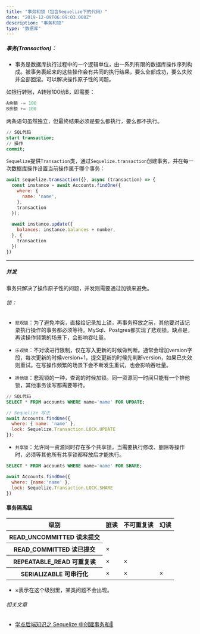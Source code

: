 ```yaml
---
title: "事务和锁（包含Sequelize下的代码）"
date: "2019-12-09T06:09:03.000Z"
description: "事务和锁"
type: "数据库"
---
```


##### 事务(Transaction)：
* 事务是数据库执行过程中的一个逻辑单位，由一系列有限的数据库操作序列构成。被事务裹起来的这些操作会有共同的执行结果，要么全部成功，要么失败并全部回滚。可以解决操作原子性的问题。

如银行转账，A转账100给B，即需要：
```sql
A余额 -= 100
B余额 += 100
```
两条语句虽然独立，但最终结果必须是要么都执行，要么都不执行。
```sql
// SQL代码
start transaction;
// 操作
commit;
```

`Sequelize`提供`Transaction`类，通过`Sequelize.transaction`创建事务，并在每一次数据库操作设置当前操作属于哪个事务：

```javascript
await sequelize.transaction({}, async (transaction) => {
  const instance = await Accounts.findOne({
    where: {
      name: 'name',
    },
    transaction
  });
  
  await instance.update({
    balances: instance.balances + number,
  }, {
    transaction
  })
})

```
---
##### 并发
事务只解决了操作原子性的问题，并发则需要通过加锁来避免。

###### 锁：
* `悲观锁`：为了避免冲突，直接给记录加上锁，再事务释放之前，其他要对该记录执行操作的事务都必须等待。MySql、Postgres都实现了悲观锁。缺点是，再读操作频繁的场景下，会影响吞吐量。

* `乐观锁`：不对读进行限制，仅在写入更新的时候做判断。通常会增加version字段，每次更新的时候version+1，提交更新的时候先判断version，如果已失效则重试。在写操作频繁的场景下会不断发生重试，也会影响吞吐量。

* `排他锁`：悲观锁的一种，查询的时候加锁。同一资源同一时间只能有一个排他锁，其他事务读写都需要等待。

```sql
// SQL代码
SELECT * FROM accounts WHERE name='name' FOR UPDATE;
```

```javascript
// Sequelize 写法
await Accounts.findOne({
  where: { name: 'name' },
  lock: Sequelize.Transaction.LOCK.UPDATE
});
```

* `共享锁`：允许同一资源同时存在多个共享锁，当需要执行修改、删除等操作时，必须等其他所有共享锁都释放后才能执行。

```sql
SELECT * FROM accounts WHERE name='name' FOR SHARE;
```
```javascript
await Accounts.findOne({
  where: {name:'name' },
  lock: Sequelize.Transaction.LOCK.SHARE
})
```

#### 事务隔离级
<table class="table table-bordered table-striped table-dark">
  <thead>
    <tr>
      <th scope="col">级别</th>
      <th scope="col">脏读</th>
      <th scope="col">不可重复读</th>
      <th scope="col">幻读</th>
    </tr>
  </thead>
  <tbody>
    <tr>
      <th scope="row">READ_UNCOMMITTED 读未提交</th>
      <td></td>
      <td></td>
      <td></td>
    </tr>
    <tr>
      <th scope="row">READ_COMMITTED 读已提交</th>
      <td>×</td>
      <td></td>
      <td></td>
    </tr>
    <tr>
      <th scope="row">REPEATABLE_READ 可重复读</th>
      <td>×</td>
      <td>×</td>
      <td></td>
    </tr>
        <tr>
      <th scope="row">SERIALIZABLE 可串行化</th>
      <td>×</td>
      <td>×</td>
      <td>×</td>
    </tr>
  </tbody>
</table>

* ×表示在这个级别里，某类问题不会出现。

###### 相关文章
* [学点后端知识之 Sequelize 中创建事务和🔐](https://juejin.im/post/5c98e31f51882574c6520dc3)